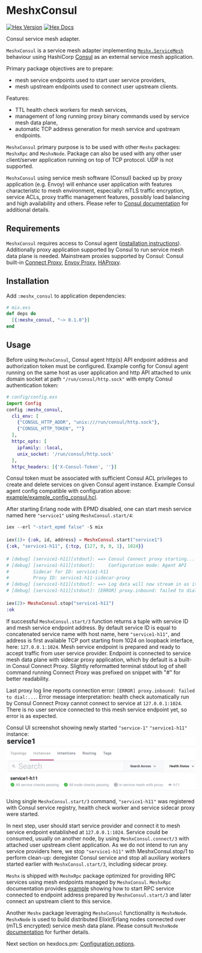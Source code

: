 # MeshxConsul
[![Hex Version](https://img.shields.io/hexpm/v/meshx_consul)](https://hex.pm/packages/meshx_consul)
[![Hex Docs](https://img.shields.io/badge/hex-docs-lightgreen)](https://hexdocs.pm/meshx_consul)

<!-- MDOC !-->
Consul service mesh adapter.

`MeshxConsul` is a service mesh adapter implementing [`Meshx.ServiceMesh`](https://github.com/andrzej-mag/meshx/blob/master/lib/meshx_service_mesh.ex) behaviour using HashiCorp [Consul](https://www.consul.io/) as an external service mesh application.

Primary package objectives are to prepare:
  * mesh service endpoints used to start user service providers,
  * mesh upstream endpoints used to connect user upstream clients.

Features:
  * TTL health check workers for mesh services,
  * management of long running proxy binary commands used by service mesh data plane,
  * automatic TCP address generation for mesh service and upstream endpoints.

`MeshxConsul` primary purpose is to be used with other `Meshx` packages: `MeshxRpc` and `MeshxNode`. Package can also be used with any other user client/server application running on top of TCP protocol. UDP is not supported.

`MeshxConsul` using service mesh software (Consul) backed up by proxy application (e.g. Envoy) will enhance user application with features characteristic to mesh environment, especially: mTLS traffic encryption, service ACLs, proxy traffic management features, possibly load balancing and high availability and others. Please refer to [Consul documentation](https://www.consul.io/docs) for additional details.

## Requirements
`MeshxConsul` requires access to Consul agent ([installation instructions](https://www.consul.io/docs/install)). Additionally proxy application supported by Consul to run service mesh data plane is needed. Mainstream proxies supported by Consul: Consul built-in [Connect Proxy](https://www.consul.io/docs/connect/proxies/built-in), [Envoy Proxy](https://www.envoyproxy.io/), [HAProxy](https://github.com/haproxytech/haproxy-consul-connect).

## Installation
Add `:meshx_consul` to application dependencies:
```elixir
# mix.exs
def deps do
  [{:meshx_consul, "~> 0.1.0"}]
end
```

## Usage
Before using `MeshxConsul`, Consul agent http(s) API endpoint address and authorization token must be configured.
Example config for Consul agent running on the same host as user application and http API attached to unix domain socket at path `"/run/consul/http.sock"` with empty Consul authentication token:
```elixir
# config/config.exs
import Config
config :meshx_consul,
  cli_env: [
    {"CONSUL_HTTP_ADDR", "unix:///run/consul/http.sock"},
    {"CONSUL_HTTP_TOKEN", ""}
  ],
  httpc_opts: [
    ipfamily: :local,
    unix_socket: '/run/consul/http.sock'
  ],
  httpc_headers: [{'X-Consul-Token', ''}]
```
Consul token must be associated with sufficient Consul ACL privileges to create and delete services on given Consul agent instance. Example Consul agent config compatible with configuration above: [example/example_config_consul.hcl](https://github.com/andrzej-mag/meshx_consul/blob/master/example/example_config_consul.hcl).

After starting Erlang node with EPMD disabled, one can start mesh service named here `"service1"` using `MeshxConsul.start/4`:

```elixir
iex --erl "-start_epmd false" -S mix

iex(1)> {:ok, id, address} = MeshxConsul.start("service1")
{:ok, "service1-h11", {:tcp, {127, 0, 0, 1}, 1024}}

# [debug] [service1-h11][stdout]: ==> Consul Connect proxy starting...
# [debug] [service1-h11][stdout]:     Configuration mode: Agent API
#         Sidecar for ID: service1-h11
#         Proxy ID: service1-h11-sidecar-proxy
# [debug] [service1-h11][stdout]: ==> Log data will now stream in as it occurs:
# [debug] [service1-h11][stdout]: [ERROR] proxy.inbound: failed to dial: error="dial tcp 127.0.0.1:1024: connect: connection refused"

iex(2)> MeshxConsul.stop("service1-h11")
:ok
```

If successful `MeshxConsul.start/3` function returns a tuple with service ID and mesh service endpoint address. By default service ID is equal to concatenated service name with host name, here `"service1-h11"`, and address is first available TCP port starting from 1024 on loopback interface, here: `127.0.0.1:1024`. Mesh service endpoint is prepared and ready to accept traffic from user service provider. Endpoint is connected to service mesh data plane with sidecar proxy application, which by default is a built-in Consul Connect Proxy. Slightly reformatted terminal stdout log of shell command running Connect Proxy was prefixed on snippet with "#" for better readability.

Last proxy log line reports connection error: `[ERROR] proxy.inbound: failed to dial:...`. Error message interpretation: health check automatically run by Consul Connect Proxy cannot connect to service at `127.0.0.1:1024`. There is no user service connected to this mesh service endpoint yet, so error is as expected.

Consul UI screenshot showing newly started `"service-1"` `"service1-h11"` instance:
![image](assets/service1.png)


Using single `MeshxConsul.start/3` command, `"service1-h11"` was registered with Consul service registry, health check worker and service sidecar proxy were started.

In next step, user should start service provider and connect it to mesh service endpoint established at `127.0.0.1:1024`. Service could be consumed, usually on another node, by using `MeshxConsul.connect/3` with attached user upstream client application. As we do not intend to run any service providers here, we stop `"service1-h11"` with MeshxConsul.stop/1 to perform clean-up: deregister Consul service and stop all auxiliary workers started earlier with `MeshxConsul.start/3`, including sidecar proxy.

`Meshx` is shipped with `MeshxRpc` package optimized for providing RPC services using mesh endpoints managed by `MeshxConsul`. `MeshxRpc` documentation provides [example](https://github.com/andrzej-mag/meshx_rpc/#example-2-service-mesh-using-meshxconsul) showing how to start RPC service connected to endpoint address prepared by `MeshxConsul.start/3` and later connect an upstream client to this service.

Another `Meshx` package leveraging `MeshxConsul` functionality is `MeshxNode`. `MeshxNode` is used to build distributed Elixir/Erlang nodes connected over (mTLS encrypted) service mesh data plane. Please consult `MeshxNode` [documentation](https://github.com/andrzej-mag/meshx_node#usage) for further details.

<!-- MDOC !-->
Next section on hexdocs.pm: [Configuration options](https://hexdocs.pm/meshx_consul/MeshxConsul.html#module-configuration-options).
